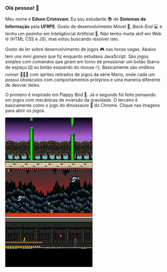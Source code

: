 ### Olá pessoa! 👋
Meu nome é **Edson Cristovam**. Eu sou estudante 📚 de **Sistemas da Informação** pela **UFRPE**.
Gosto de desenvolvimento Móvel 📱, *Back-End* 💻 e tenho um pezinho em Inteligêncial Artificial 🤖.
Não tenho muita *skill* em Web 🌐 (HTML CSS e JS), mas estou buscando resolver isto.

Gosto de ler sobre desenvolvimento de jogos 🎮 nas horas vagas. Abaixo tem uns *mini games* que fiz enquanto estudava JavaScript. São jogos simples com comandos que giram em torno de pressionar um botão (barra de espaço ⌨️ ou botão esquerdo do mouse 🖱). Basicamente são *endless runner* 🏃‍♂️💨 com sprites retirados de jogos da série Mario, onde cada um possui obstáculos com comportamentos prórprios e uma maneira diferente de desviar deles.

O primeiro é inspirado em Flappy Bird 🦆. Já o segundo foi feito pensando em jogos com mecânicas de inversão da gravidade. O terceiro é basicamente como o jogo do dinossauro 🦖 do Chrome. Clique nas imagens para abrir os jogos.

<a href="https://crissky.github.io/baby-m-flyer/?game=1" target="_blank"><img src="https://github.com/Crissky/baby-m-flyer/blob/master/imgs/img1.png" width="280"></a>
<a href="https://crissky.github.io/baby-m-flyer/?game=2" target="_blank"><img src="https://github.com/Crissky/baby-m-flyer/blob/master/imgs/img2.png" width="280"></a>
<a href="https://crissky.github.io/baby-m-flyer/?game=3" target="_blank"><img src="https://github.com/Crissky/baby-m-flyer/blob/master/imgs/img3.png" width="280"></a>

<!--
**Crissky/Crissky** is a ✨ _special_ ✨ repository because its `README.md` (this file) appears on your GitHub profile.

Here are some ideas to get you started:

- 🔭 I’m currently working on ...
- 🌱 I’m currently learning ...
- 👯 I’m looking to collaborate on ...
- 🤔 I’m looking for help with ...
- 💬 Ask me about ...
- 📫 How to reach me: ...
- 😄 Pronouns: ...
- ⚡ Fun fact: ...
-->

